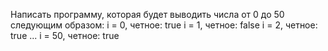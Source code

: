 Написать программу, которая будет выводить числа от 0 до 50 следующим образом:
i = 0, четное: true
i = 1, четное: false
i = 2, четное: true
...
i = 50, четное: true
